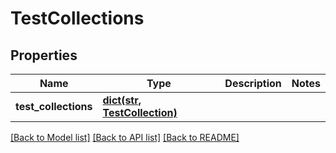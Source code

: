 # TestCollections

## Properties
Name | Type | Description | Notes
------------ | ------------- | ------------- | -------------
**test_collections** | [**dict(str, TestCollection)**](TestCollection.md) |  | 

[[Back to Model list]](../README.md#documentation-for-models) [[Back to API list]](../README.md#documentation-for-api-endpoints) [[Back to README]](../README.md)



